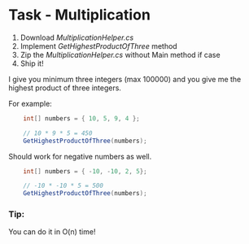 # Task - Multiplication
1. Download *MultiplicationHelper.cs*
2. Implement *GetHighestProductOfThree* method
3. Zip the *MultiplicationHelper.cs* without Main method if case
4. Ship it!

I give you minimum three integers (max 100000) and you give me the highest product of three integers.

For example:
```csharp
    int[] numbers = { 10, 5, 9, 4 };

    // 10 * 9 * 5 = 450
    GetHighestProductOfThree(numbers);
```

Should work for negative numbers as well.
```csharp
    int[] numbers = { -10, -10, 2, 5};

    // -10 * -10 * 5 = 500
    GetHighestProductOfThree(numbers);
```

### Tip:
You can do it in O(n) time! 